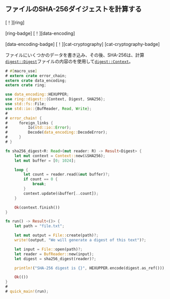 ## <!--Calculate the SHA-256 digest of a file--> ファイルのSHA-256ダイジェストを計算する

<!--[!][ring]-->
[！][ring]
<!--[ring-badge] [!][data-encoding]-->
[ring-badge] [！][data-encoding]
<!--[data-encoding-badge] [!][cat-cryptography]-->
[data-encoding-badge] [！][cat-cryptography]
[cat-cryptography-badge]
<!--Writes some data to a file, then calculates the SHA-256 [`digest::Digest`] of the file's contents using [`digest::Context`].-->
ファイルにいくつかのデータを書き込み、その後、SHA-256は、計算[`digest::Digest`]ファイルの内容のを使用して[`digest::Context`]。

```rust
# #[macro_use]
# extern crate error_chain;
extern crate data_encoding;
extern crate ring;

use data_encoding::HEXUPPER;
use ring::digest::{Context, Digest, SHA256};
use std::fs::File;
use std::io::{BufReader, Read, Write};
#
# error_chain! {
#     foreign_links {
#         Io(std::io::Error);
#         Decode(data_encoding::DecodeError);
#     }
# }

fn sha256_digest<R: Read>(mut reader: R) -> Result<Digest> {
    let mut context = Context::new(&SHA256);
    let mut buffer = [0; 1024];

    loop {
        let count = reader.read(&mut buffer)?;
        if count == 0 {
            break;
        }
        context.update(&buffer[..count]);
    }

    Ok(context.finish())
}

fn run() -> Result<()> {
    let path = "file.txt";

    let mut output = File::create(path)?;
    write!(output, "We will generate a digest of this text")?;

    let input = File::open(path)?;
    let reader = BufReader::new(input);
    let digest = sha256_digest(reader)?;

    println!("SHA-256 digest is {}", HEXUPPER.encode(digest.as_ref()));

    Ok(())
}
#
# quick_main!(run);
```

<!--[`digest::Context`]: https://briansmith.org/rustdoc/ring/digest/struct.Context.html
 [`digest::Digest`]: https://briansmith.org/rustdoc/ring/digest/struct.Digest.html
-->
[`digest::Context`]: https://briansmith.org/rustdoc/ring/digest/struct.Context.html
 [`digest::Digest`]: https://briansmith.org/rustdoc/ring/digest/struct.Digest.html

